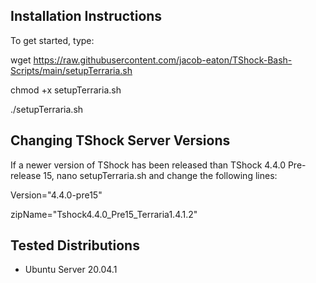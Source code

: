 ## Installation Instructions
To get started, type:

wget https://raw.githubusercontent.com/jacob-eaton/TShock-Bash-Scripts/main/setupTerraria.sh

chmod +x setupTerraria.sh

./setupTerraria.sh

## Changing TShock Server Versions
If a newer version of TShock has been released than TShock 4.4.0 Pre-release 15, nano setupTerraria.sh and change the following lines:


Version="4.4.0-pre15"

zipName="Tshock4.4.0_Pre15_Terraria1.4.1.2"

## Tested Distributions
- Ubuntu Server 20.04.1
